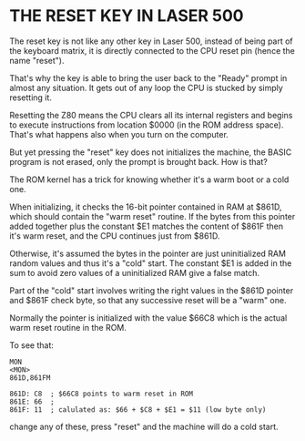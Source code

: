 THE RESET KEY IN LASER 500
==========================

The reset key is not like any other key in Laser 500,
instead of being part of the keyboard matrix, it is
directly connected to the CPU reset pin (hence the name 
"reset").

That's why the key is able to bring the user back to
the "Ready" prompt in almost any situation. It gets 
out of any loop the CPU is stucked by simply resetting it.

Resetting the Z80 means the CPU clears all its internal 
registers and begins to execute instructions from 
location $0000 (in the ROM address space). That's what happens
also when you turn on the computer.

But yet pressing the "reset" key does not initializes 
the machine, the BASIC program is not erased, only the 
prompt is brought back. How is that?

The ROM kernel has a trick for knowing whether it's a warm boot
or a cold one.

When initializing, it checks the 16-bit pointer contained in RAM at 
$861D, which should contain the "warm reset" routine. If the bytes 
from this pointer added together plus the constant $E1 matches 
the content of $861F then it's warm reset, and the CPU continues
just from $861D. 

Otherwise, it's assumed the bytes in the pointer are just uninitialized 
RAM random values and thus it's a "cold" start. The constant $E1 is added 
in the sum to avoid zero values of a uninitialized RAM give a false match. 

Part of the "cold" start involves writing the right values in 
the $861D pointer and $861F check byte, so that any successive 
reset will be a "warm" one.

Normally the pointer is initialized with the value $66C8 which is the
actual warm reset routine in the ROM.

To see that:
```
MON
<MON>
861D,861FM

861D: C8  ; $66C8 points to warm reset in ROM
861E: 66  ;
861F: 11  ; calulated as: $66 + $C8 + $E1 = $11 (low byte only)
```

change any of these, press "reset" and the machine will do a cold start.
